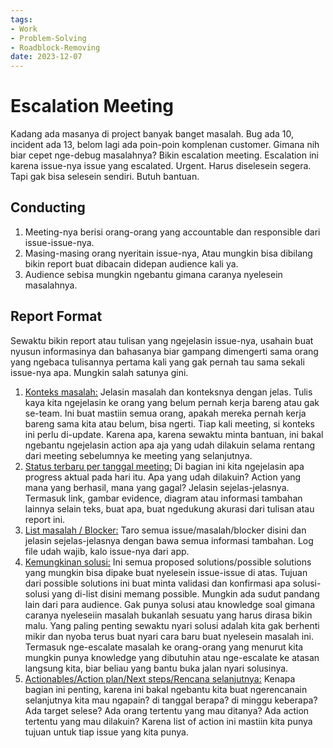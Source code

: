 ```yaml
---
tags:
- Work
- Problem-Solving
- Roadblock-Removing
date: 2023-12-07
---
```


# Escalation Meeting

Kadang ada masanya di project banyak banget masalah. Bug ada 10, incident ada 13, belom lagi ada poin-poin komplenan customer. Gimana nih biar cepet nge-debug masalahnya? Bikin escalation meeting. Escalation ini karena issue-nya issue yang escalated. Urgent. Harus diselesein segera. Tapi gak bisa selesein sendiri. Butuh bantuan.



## Conducting

1. Meeting-nya berisi orang-orang yang accountable dan responsible dari issue-issue-nya.
2. Masing-masing orang nyeritain issue-nya, Atau mungkin bisa dibilang bikin report buat dibacain didepan audience kali ya.
3. Audience sebisa mungkin ngebantu gimana caranya nyelesein masalahnya.



## Report Format

Sewaktu bikin report atau tulisan yang ngejelasin issue-nya, usahain buat nyusun informasinya dan bahasanya biar gampang dimengerti sama orang yang ngebaca tulisannya pertama kali yang gak pernah tau sama sekali issue-nya apa. Mungkin salah satunya gini.
1. <ins>Konteks masalah:</ins> Jelasin masalah dan konteksnya dengan jelas. Tulis kaya kita ngejelasin ke orang yang belum pernah kerja bareng atau gak se-team. Ini buat mastiin semua orang, apakah mereka pernah kerja bareng sama kita atau belum, bisa ngerti. Tiap kali meeting, si konteks ini perlu di-update. Karena apa, karena sewaktu minta bantuan, ini bakal ngebantu ngejelasin action apa aja yang udah dilakuin selama rentang dari meeting sebelumnya ke meeting yang selanjutnya.
2. <ins>Status terbaru per tanggal meeting:</ins> Di bagian ini kita ngejelasin apa progress aktual pada hari itu. Apa yang udah dilakuin? Action yang mana yang berhasil, mana yang gagal? Jelasin sejelas-jelasnya. Termasuk link, gambar evidence, diagram atau informasi tambahan lainnya selain teks, buat apa, buat ngedukung akurasi dari tulisan atau report ini.
3. <ins>List masalah / Blocker:</ins> Taro semua issue/masalah/blocker disini dan jelasin sejelas-jelasnya dengan bawa semua informasi tambahan. Log file udah wajib, kalo issue-nya dari app.
4. <ins>Kemungkinan solusi:</ins> Ini semua proposed solutions/possible solutions yang mungkin bisa dipake buat nyelesein issue-issue di atas. Tujuan dari possible solutions ini buat minta validasi dan konfirmasi apa solusi-solusi yang di-list disini memang possible. Mungkin ada sudut pandang lain dari para audience. Gak punya solusi atau knowledge soal gimana caranya nyeleseiin masalah bukanlah sesuatu yang harus dirasa bikin malu. Yang paling penting sewaktu nyari solusi adalah kita gak berhenti mikir dan nyoba terus buat nyari cara baru buat nyelesein masalah ini. Termasuk nge-escalate masalah ke orang-orang yang menurut kita mungkin punya knowledge yang dibutuhin atau nge-escalate ke atasan langsung kita, biar beliau yang bantu buka jalan nyari solusinya.
5. <ins>Actionables/Action plan/Next steps/Rencana selanjutnya:</ins> Kenapa bagian ini penting, karena ini bakal ngebantu kita buat ngerencanain selanjutnya kita mau ngapain? di tanggal berapa? di minggu keberapa? Ada target selese? Ada orang tertentu yang mau ditanya? Ada action tertentu yang mau dilakuin? Karena list of action ini mastiin kita punya tujuan untuk tiap issue yang kita punya.

